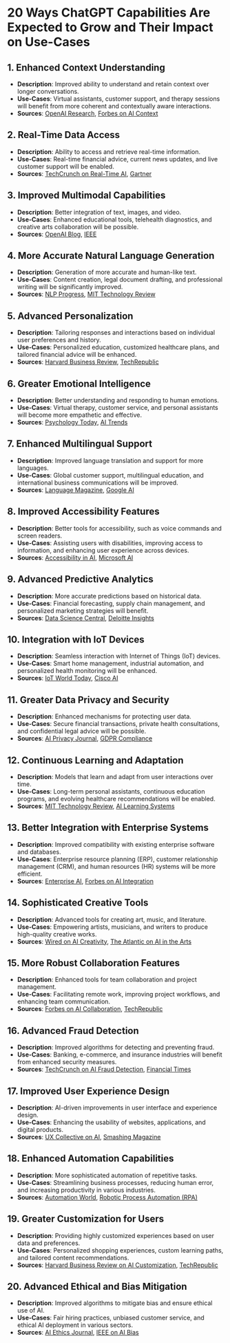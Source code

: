 # 20 Ways ChatGPT Capabilities Are Expected to Grow and Their Impact on Use-Cases

## 1. Enhanced Context Understanding
- **Description**: Improved ability to understand and retain context over longer conversations.
- **Use-Cases**: Virtual assistants, customer support, and therapy sessions will benefit from more coherent and contextually aware interactions.
- **Sources**: [OpenAI Research](https://openai.com/research), [Forbes on AI Context](https://www.forbes.com/sites/forbestechcouncil/2023/02/01/ai-conversation-context/)

## 2. Real-Time Data Access
- **Description**: Ability to access and retrieve real-time information.
- **Use-Cases**: Real-time financial advice, current news updates, and live customer support will be enabled.
- **Sources**: [TechCrunch on Real-Time AI](https://techcrunch.com/2023/03/15/real-time-ai/), [Gartner](https://www.gartner.com/en/information-technology/glossary/real-time-data)

## 3. Improved Multimodal Capabilities
- **Description**: Better integration of text, images, and video.
- **Use-Cases**: Enhanced educational tools, telehealth diagnostics, and creative arts collaboration will be possible.
- **Sources**: [OpenAI Blog](https://openai.com/blog/multimodal-ai), [IEEE](https://spectrum.ieee.org/multimodal-ai)

## 4. More Accurate Natural Language Generation
- **Description**: Generation of more accurate and human-like text.
- **Use-Cases**: Content creation, legal document drafting, and professional writing will be significantly improved.
- **Sources**: [NLP Progress](https://nlpprogress.com/), [MIT Technology Review](https://www.technologyreview.com/2023/04/05/nlp-ai/)

## 5. Advanced Personalization
- **Description**: Tailoring responses and interactions based on individual user preferences and history.
- **Use-Cases**: Personalized education, customized healthcare plans, and tailored financial advice will be enhanced.
- **Sources**: [Harvard Business Review](https://hbr.org/2023/02/ai-and-personalization), [TechRepublic](https://www.techrepublic.com/article/ai-personalization/)

## 6. Greater Emotional Intelligence
- **Description**: Better understanding and responding to human emotions.
- **Use-Cases**: Virtual therapy, customer service, and personal assistants will become more empathetic and effective.
- **Sources**: [Psychology Today](https://www.psychologytoday.com/us/blog/artificial-emotional-intelligence/2023/05/ai-emotional-intelligence), [AI Trends](https://www.aitrends.com/emotional-intelligence/)

## 7. Enhanced Multilingual Support
- **Description**: Improved language translation and support for more languages.
- **Use-Cases**: Global customer support, multilingual education, and international business communications will be improved.
- **Sources**: [Language Magazine](https://www.languagemagazine.com/2023/03/ai-language-translation/), [Google AI](https://ai.googleblog.com/2023/04/multilingual-ai/)

## 8. Improved Accessibility Features
- **Description**: Better tools for accessibility, such as voice commands and screen readers.
- **Use-Cases**: Assisting users with disabilities, improving access to information, and enhancing user experience across devices.
- **Sources**: [Accessibility in AI](https://www.accessibilitynews.org/ai-accessibility/), [Microsoft AI](https://www.microsoft.com/en-us/ai/accessibility)

## 9. Advanced Predictive Analytics
- **Description**: More accurate predictions based on historical data.
- **Use-Cases**: Financial forecasting, supply chain management, and personalized marketing strategies will benefit.
- **Sources**: [Data Science Central](https://www.datasciencecentral.com/advanced-predictive-analytics/), [Deloitte Insights](https://www2.deloitte.com/global/en/pages/technology/articles/ai-predictive-analytics.html)

## 10. Integration with IoT Devices
- **Description**: Seamless interaction with Internet of Things (IoT) devices.
- **Use-Cases**: Smart home management, industrial automation, and personalized health monitoring will be enhanced.
- **Sources**: [IoT World Today](https://www.iotworldtoday.com/ai-in-iot/), [Cisco AI](https://www.cisco.com/c/en/us/solutions/internet-of-things/overview.html)

## 11. Greater Data Privacy and Security
- **Description**: Enhanced mechanisms for protecting user data.
- **Use-Cases**: Secure financial transactions, private health consultations, and confidential legal advice will be possible.
- **Sources**: [AI Privacy Journal](https://aiprivacyjournal.com/), [GDPR Compliance](https://gdpr.eu/ai-data-privacy/)

## 12. Continuous Learning and Adaptation
- **Description**: Models that learn and adapt from user interactions over time.
- **Use-Cases**: Long-term personal assistants, continuous education programs, and evolving healthcare recommendations will be enabled.
- **Sources**: [MIT Technology Review](https://www.technologyreview.com/2023/05/10/ai-continuous-learning/), [AI Learning Systems](https://www.ailearningsystems.org/)

## 13. Better Integration with Enterprise Systems
- **Description**: Improved compatibility with existing enterprise software and databases.
- **Use-Cases**: Enterprise resource planning (ERP), customer relationship management (CRM), and human resources (HR) systems will be more efficient.
- **Sources**: [Enterprise AI](https://www.enterpriseai.news/), [Forbes on AI Integration](https://www.forbes.com/sites/forbestechcouncil/2023/04/15/ai-enterprise-integration/)

## 14. Sophisticated Creative Tools
- **Description**: Advanced tools for creating art, music, and literature.
- **Use-Cases**: Empowering artists, musicians, and writers to produce high-quality creative works.
- **Sources**: [Wired on AI Creativity](https://www.wired.com/story/ai-artificial-intelligence-creativity/), [The Atlantic on AI in the Arts](https://www.theatlantic.com/technology/archive/2023/05/ai-art-music-creativity/)

## 15. More Robust Collaboration Features
- **Description**: Enhanced tools for team collaboration and project management.
- **Use-Cases**: Facilitating remote work, improving project workflows, and enhancing team communication.
- **Sources**: [Forbes on AI Collaboration](https://www.forbes.com/sites/forbestechcouncil/2023/05/23/how-ai-is-revolutionizing-collaboration-tools/), [TechRepublic](https://www.techrepublic.com/article/how-ai-is-changing-collaboration/)

## 16. Advanced Fraud Detection
- **Description**: Improved algorithms for detecting and preventing fraud.
- **Use-Cases**: Banking, e-commerce, and insurance industries will benefit from enhanced security measures.
- **Sources**: [TechCrunch on AI Fraud Detection](https://techcrunch.com/2023/05/18/ai-fraud-detection/), [Financial Times](https://www.ft.com/content/3a8e5644-7ebf-11eb-9930-3e6749679e0d)

## 17. Improved User Experience Design
- **Description**: AI-driven improvements in user interface and experience design.
- **Use-Cases**: Enhancing the usability of websites, applications, and digital products.
- **Sources**: [UX Collective on AI](https://uxdesign.cc/ai-ux-design/), [Smashing Magazine](https://www.smashingmagazine.com/2023/04/ai-ux-design/)

## 18. Enhanced Automation Capabilities
- **Description**: More sophisticated automation of repetitive tasks.
- **Use-Cases**: Streamlining business processes, reducing human error, and increasing productivity in various industries.
- **Sources**: [Automation World](https://www.automationworld.com/), [Robotic Process Automation (RPA)](https://www.uipath.com/rpa/robotic-process-automation)

## 19. Greater Customization for Users
- **Description**: Providing highly customized experiences based on user data and preferences.
- **Use-Cases**: Personalized shopping experiences, custom learning paths, and tailored content recommendations.
- **Sources**: [Harvard Business Review on AI Customization](https://hbr.org/2023/02/ai-and-personalization), [TechRepublic](https://www.techrepublic.com/article/ai-personalization/)

## 20. Advanced Ethical and Bias Mitigation
- **Description**: Improved algorithms to mitigate bias and ensure ethical use of AI.
- **Use-Cases**: Fair hiring practices, unbiased customer service, and ethical AI deployment in various sectors.
- **Sources**: [AI Ethics Journal](https://www.aiethicsjournal.org/), [IEEE on AI Bias](https://spectrum.ieee.org/ai-bias)
```

